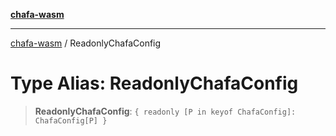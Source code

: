 [**chafa-wasm**](../README.md)

***

[chafa-wasm](../README.md) / ReadonlyChafaConfig

# Type Alias: ReadonlyChafaConfig

> **ReadonlyChafaConfig**: `{ readonly [P in keyof ChafaConfig]: ChafaConfig[P] }`
